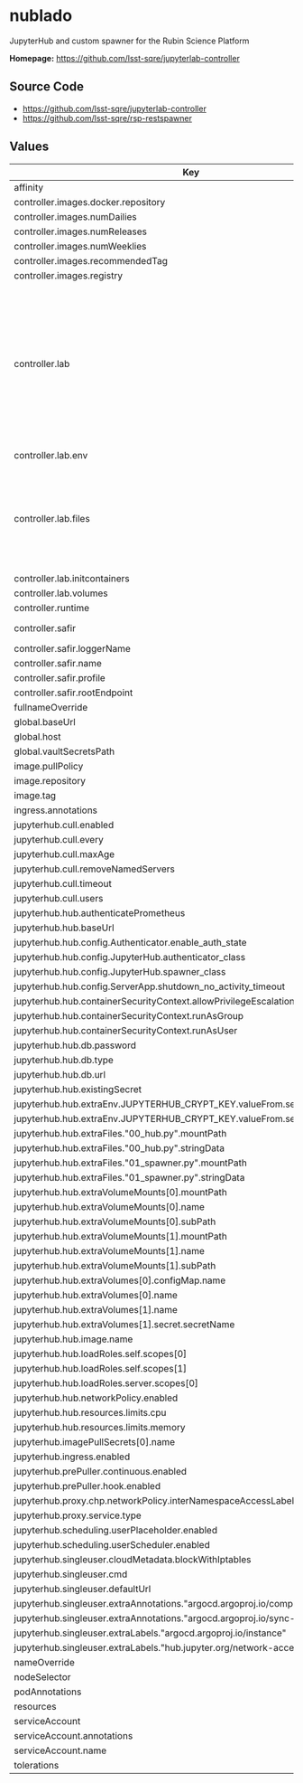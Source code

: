 # nublado

JupyterHub and custom spawner for the Rubin Science Platform

**Homepage:** <https://github.com/lsst-sqre/jupyterlab-controller>

## Source Code

* <https://github.com/lsst-sqre/jupyterlab-controller>
* <https://github.com/lsst-sqre/rsp-restspawner>

## Values

| Key | Type | Default | Description |
|-----|------|---------|-------------|
| affinity | object | `{}` | Affinity rules for the nublado frontend pod |
| controller.images.docker.repository | string | `"library/sketchbook"` |  |
| controller.images.numDailies | int | `3` |  |
| controller.images.numReleases | int | `1` |  |
| controller.images.numWeeklies | int | `2` |  |
| controller.images.recommendedTag | string | `"recommended"` |  |
| controller.images.registry | string | `"lighthouse.ceres"` | config from sqr-066 |
| controller.lab | object | `{"env":{"API_ROUTE":"/api","AUTO_REPO_SPECS":"https://github.com/lsst-sqre/system-test@prod,https://github.com/rubin-dp0/tutorial-notebooks@prod","CULL_KERNEL_CONNECTED":"True","CULL_KERNEL_IDLE_TIMEOUT":"432000","CULL_KERNEL_INTERVAL":"300","DAF_BUTLER_REPOSITORY_INDEX":"s3://butler-us-central1-repo-locations/data-repos.yaml","FIREFLY_ROUTE":"/portal/app","HUB_ROUTE":"/nb/hub","JUPYTERHUB_ADMIN_ACCESS":"1","NO_ACTIVITY_TIMEOUT":"432000","NO_SUDO":"TRUE","S3_ENDPOINT_URL":"https://storage.googleapis.com","SODA_ROUTE":"/api/image/soda","TAP_ROUTE":"/api/tap"},"files":{"/etc/group":{"contents":"root:x:0:\nbin:x:1:\ndaemon:x:2:\nsys:x:3:\nadm:x:4:\ntty:x:5:\ndisk:x:6:\nlp:x:7:\nmem:x:8:\nkmem:x:9:\nwheel:x:10:\ncdrom:x:11:\nmail:x:12:\nman:x:15:\ndialout:x:18:\nfloppy:x:19:\ngames:x:20:\nutmp:x:22:\ntape:x:33:\nutempter:x:35:\nvideo:x:39:\nftp:x:50:\nlock:x:54:\ntss:x:59:\naudio:x:63:\ndbus:x:81:\nscreen:x:84:\nnobody:x:99:\nusers:x:100:\nsystemd-journal:x:190:\nsystemd-network:x:192:\ncgred:x:997:\nssh_keys:x:998:\ninput:x:999:\n","modify":true},"/etc/passwd":{"contents":"root:x:0:0:root:/root:/bin/bash\nbin:x:1:1:bin:/bin:/sbin/nologin\ndaemon:x:2:2:daemon:/sbin:/sbin/nologin\nadm:x:3:4:adm:/var/adm:/sbin/nologin\nlp:x:4:7:lp:/var/spool/lpd:/sbin/nologin\nsync:x:5:0:sync:/sbin:/bin/sync\nshutdown:x:6:0:shutdown:/sbin:/sbin/shutdown\nhalt:x:7:0:halt:/sbin:/sbin/halt\nmail:x:8:12:mail:/var/spool/mail:/sbin/nologin\noperator:x:11:0:operator:/root:/sbin/nologin\ngames:x:12:100:games:/usr/games:/sbin/nologin\nftp:x:14:50:FTP User:/var/ftp:/sbin/nologin\ntss:x:59:59:Account used by the trousers package to sandbox the tcsd daemon:/dev/null:/sbin/nologin\ndbus:x:81:81:System message bus:/:/sbin/nologin\nnobody:x:99:99:Nobody:/:/sbin/nologin\nsystemd-network:x:192:192:systemd Network Management:/:/sbin/nologin\nlsst_lcl:x:1000:1000::/home/lsst_lcl:/bin/bash\n","modify":true},"/opt/lsst/software/jupyterlab/lsst_dask.yml":{"contents":"# No longer used, but preserves compatibility with runlab.sh\ndask_worker.yml: |\n  enabled: false\n","modify":false},"/opt/lsst/software/jupyterlab/panda":{"contents":"# Licensed under the Apache License, Version 2.0 (the \"License\");\n# You may not use this file except in compliance with the License.\n# You may obtain a copy of the License at http://www.apache.org/licenses/LICENSE-2.0\n#\n# Authors:\n# - Wen Guan, <wen.guan@cern.ch>, 2020\n[common]\n# if logdir is configured, idds will write to idds.log in this directory.\n# else idds will go to stdout/stderr.\n# With supervisord, it's good to write to stdout/stderr, then supervisord can manage and rotate logs.\n# logdir = /var/log/idds\nloglevel = INFO\n[rest]\nhost = https://iddsserver.cern.ch:443/idds\n#url_prefix = /idds\n#cacher_dir = /tmp\ncacher_dir = /data/idds\n","modify":false}},"initcontainers":[],"secrets":[],"sizes":{"large":{"cpu":4,"memory":"12Gi"},"medium":{"cpu":2,"memory":"6Gi"},"small":{"cpu":1,"memory":"3Gi"}},"volumes":[{"containerPath":"/home","mode":"rw","server":"10.13.105.122","serverPath":"/share1/home"},{"containerPath":"/project","mode":"ro","server":"10.13.105.122","serverPath":"/share1/project"},{"containerPath":"/scratch","mode":"rw","server":"10.13.105.122","serverPath":"/share1/scratch"}]}` | Settings for the JupyterLab controller |
| controller.lab.env | object | `{"API_ROUTE":"/api","AUTO_REPO_SPECS":"https://github.com/lsst-sqre/system-test@prod,https://github.com/rubin-dp0/tutorial-notebooks@prod","CULL_KERNEL_CONNECTED":"True","CULL_KERNEL_IDLE_TIMEOUT":"432000","CULL_KERNEL_INTERVAL":"300","DAF_BUTLER_REPOSITORY_INDEX":"s3://butler-us-central1-repo-locations/data-repos.yaml","FIREFLY_ROUTE":"/portal/app","HUB_ROUTE":"/nb/hub","JUPYTERHUB_ADMIN_ACCESS":"1","NO_ACTIVITY_TIMEOUT":"432000","NO_SUDO":"TRUE","S3_ENDPOINT_URL":"https://storage.googleapis.com","SODA_ROUTE":"/api/image/soda","TAP_ROUTE":"/api/tap"}` | Environment variables for user lab pods, common to all lab pods in this RSP instance. |
| controller.lab.files | object | `{"/etc/group":{"contents":"root:x:0:\nbin:x:1:\ndaemon:x:2:\nsys:x:3:\nadm:x:4:\ntty:x:5:\ndisk:x:6:\nlp:x:7:\nmem:x:8:\nkmem:x:9:\nwheel:x:10:\ncdrom:x:11:\nmail:x:12:\nman:x:15:\ndialout:x:18:\nfloppy:x:19:\ngames:x:20:\nutmp:x:22:\ntape:x:33:\nutempter:x:35:\nvideo:x:39:\nftp:x:50:\nlock:x:54:\ntss:x:59:\naudio:x:63:\ndbus:x:81:\nscreen:x:84:\nnobody:x:99:\nusers:x:100:\nsystemd-journal:x:190:\nsystemd-network:x:192:\ncgred:x:997:\nssh_keys:x:998:\ninput:x:999:\n","modify":true},"/etc/passwd":{"contents":"root:x:0:0:root:/root:/bin/bash\nbin:x:1:1:bin:/bin:/sbin/nologin\ndaemon:x:2:2:daemon:/sbin:/sbin/nologin\nadm:x:3:4:adm:/var/adm:/sbin/nologin\nlp:x:4:7:lp:/var/spool/lpd:/sbin/nologin\nsync:x:5:0:sync:/sbin:/bin/sync\nshutdown:x:6:0:shutdown:/sbin:/sbin/shutdown\nhalt:x:7:0:halt:/sbin:/sbin/halt\nmail:x:8:12:mail:/var/spool/mail:/sbin/nologin\noperator:x:11:0:operator:/root:/sbin/nologin\ngames:x:12:100:games:/usr/games:/sbin/nologin\nftp:x:14:50:FTP User:/var/ftp:/sbin/nologin\ntss:x:59:59:Account used by the trousers package to sandbox the tcsd daemon:/dev/null:/sbin/nologin\ndbus:x:81:81:System message bus:/:/sbin/nologin\nnobody:x:99:99:Nobody:/:/sbin/nologin\nsystemd-network:x:192:192:systemd Network Management:/:/sbin/nologin\nlsst_lcl:x:1000:1000::/home/lsst_lcl:/bin/bash\n","modify":true},"/opt/lsst/software/jupyterlab/lsst_dask.yml":{"contents":"# No longer used, but preserves compatibility with runlab.sh\ndask_worker.yml: |\n  enabled: false\n","modify":false},"/opt/lsst/software/jupyterlab/panda":{"contents":"# Licensed under the Apache License, Version 2.0 (the \"License\");\n# You may not use this file except in compliance with the License.\n# You may obtain a copy of the License at http://www.apache.org/licenses/LICENSE-2.0\n#\n# Authors:\n# - Wen Guan, <wen.guan@cern.ch>, 2020\n[common]\n# if logdir is configured, idds will write to idds.log in this directory.\n# else idds will go to stdout/stderr.\n# With supervisord, it's good to write to stdout/stderr, then supervisord can manage and rotate logs.\n# logdir = /var/log/idds\nloglevel = INFO\n[rest]\nhost = https://iddsserver.cern.ch:443/idds\n#url_prefix = /idds\n#cacher_dir = /tmp\ncacher_dir = /data/idds\n","modify":false}}` | Files to be mounted as ConfigMaps inside the user lab pod. Some of these will require modification.  Those are noted with modify: true, and the file name will be the unique key directing how the Lab controller is to modify it. |
| controller.lab.initcontainers | list | `[]` | List of specifications for containers to run to commission a new user. |
| controller.lab.volumes | list | `[{"containerPath":"/home","mode":"rw","server":"10.13.105.122","serverPath":"/share1/home"},{"containerPath":"/project","mode":"ro","server":"10.13.105.122","serverPath":"/share1/project"},{"containerPath":"/scratch","mode":"rw","server":"10.13.105.122","serverPath":"/share1/scratch"}]` | Volumes defined to user lab pods |
| controller.runtime | object | `{"instanceUrl":"","namespace":"","path":""}` | Runtime config will be filled in on initialization |
| controller.safir | object | `{"logLevel":"DEBUG","loggerName":"jupyterlabcontroller","name":"jupyterlab-controller","profile":"development","rootEndpoint":"nublado"}` | safir settings; generically set through environment variables, but we'd rather do it this way and just control all config through the ConfigMap |
| controller.safir.loggerName | string | `"jupyterlabcontroller"` | Root name of the application's logger. |
| controller.safir.name | string | `"jupyterlab-controller"` | The application's name (not necessarily the root HTTP endpoint path) |
| controller.safir.profile | string | `"development"` | Application run profile: "development" or "production" |
| controller.safir.rootEndpoint | string | `"nublado"` | The application's root HTTP endpoint path |
| fullnameOverride | string | `""` | Override the full name for resources (includes the release name) |
| global.baseUrl | string | Set by Argo CD | Base URL for the environment |
| global.host | string | Set by Argo CD | Host name for ingress |
| global.vaultSecretsPath | string | Set by Argo CD | Base path for Vault secrets |
| image.pullPolicy | string | `"IfNotPresent"` | Pull policy for the nublado image |
| image.repository | string | `"lsstsqre/jupyterlabcontroller"` | nublado image to use |
| image.tag | string | The appVersion of the chart | Tag of nublado image to use |
| ingress.annotations | object | `{}` | Additional annotations to add for endpoints that are authenticated. |
| jupyterhub.cull.enabled | bool | `true` |  |
| jupyterhub.cull.every | int | `600` |  |
| jupyterhub.cull.maxAge | int | `5184000` |  |
| jupyterhub.cull.removeNamedServers | bool | `true` |  |
| jupyterhub.cull.timeout | int | `2592000` |  |
| jupyterhub.cull.users | bool | `true` |  |
| jupyterhub.hub.authenticatePrometheus | bool | `false` |  |
| jupyterhub.hub.baseUrl | string | `"/nb"` |  |
| jupyterhub.hub.config.Authenticator.enable_auth_state | bool | `true` |  |
| jupyterhub.hub.config.JupyterHub.authenticator_class | string | `"rsp_restspawner.auth.GafaelfawrAuthenticator"` |  |
| jupyterhub.hub.config.JupyterHub.spawner_class | string | `"rsp_restspawner.RSPRestSpawner"` |  |
| jupyterhub.hub.config.ServerApp.shutdown_no_activity_timeout | int | `604800` |  |
| jupyterhub.hub.containerSecurityContext.allowPrivilegeEscalation | bool | `false` |  |
| jupyterhub.hub.containerSecurityContext.runAsGroup | int | `768` |  |
| jupyterhub.hub.containerSecurityContext.runAsUser | int | `768` |  |
| jupyterhub.hub.db.password | string | `"true"` |  |
| jupyterhub.hub.db.type | string | `"postgres"` |  |
| jupyterhub.hub.db.url | string | `"postgresql://jovyan@postgres.postgres/jupyterhub"` |  |
| jupyterhub.hub.existingSecret | string | `"nublado-secret"` |  |
| jupyterhub.hub.extraEnv.JUPYTERHUB_CRYPT_KEY.valueFrom.secretKeyRef.key | string | `"hub.config.CryptKeeper.keys"` |  |
| jupyterhub.hub.extraEnv.JUPYTERHUB_CRYPT_KEY.valueFrom.secretKeyRef.name | string | `"nublado-secret"` |  |
| jupyterhub.hub.extraFiles."00_hub.py".mountPath | string | `"/usr/local/etc/jupyterhub/jupyterhub_config.d/00_hub.py"` |  |
| jupyterhub.hub.extraFiles."00_hub.py".stringData | string | `"import os\nimport rsp_restspawner  # Baked into image\nfrom rsp_restspawner.util import get_namespace\n\n# Turn off concurrent spawn limit\nc.JupyterHub.concurrent_spawn_limit = 0\n#\n# Set internal url\nc.JupyterHub.hub_connect_url = (\n    \"http://hub.\" +\n    f\"{get_namespace()}:\" +\n    f\"{os.environ['HUB_SERVICE_PORT']}\"\n)\n"` |  |
| jupyterhub.hub.extraFiles."01_spawner.py".mountPath | string | `"/usr/local/etc/jupyterhub/jupyterhub_config.d/01_spawner.py"` |  |
| jupyterhub.hub.extraFiles."01_spawner.py".stringData | string | `"# Turn off restart after n consecutive failures\nc.Spawner.consecutive_failure_limit = 0\n# Use JupyterLab by default\nc.Spawner.default_url = \"/lab\"\nc.Spawner.start_timeout = 10 * 60  # 10 minutes\nc.Spawner.http_timeout = 10 * 60   # For debug mode and slow disks\n"` |  |
| jupyterhub.hub.extraVolumeMounts[0].mountPath | string | `"/etc/jupyterhub/nublado_config.yaml"` |  |
| jupyterhub.hub.extraVolumeMounts[0].name | string | `"nublado-config"` |  |
| jupyterhub.hub.extraVolumeMounts[0].subPath | string | `"nublado_config.yaml"` |  |
| jupyterhub.hub.extraVolumeMounts[1].mountPath | string | `"/etc/secret/admin-token"` |  |
| jupyterhub.hub.extraVolumeMounts[1].name | string | `"nublado-gafaelfawr"` |  |
| jupyterhub.hub.extraVolumeMounts[1].subPath | string | `"token"` |  |
| jupyterhub.hub.extraVolumes[0].configMap.name | string | `"nublado-config"` |  |
| jupyterhub.hub.extraVolumes[0].name | string | `"nublado-config"` |  |
| jupyterhub.hub.extraVolumes[1].name | string | `"nublado-gafaelfawr"` |  |
| jupyterhub.hub.extraVolumes[1].secret.secretName | string | `"gafaelfawr-token"` |  |
| jupyterhub.hub.image.name | string | `"docker.io/lsstsqre/rsp-restspawner"` |  |
| jupyterhub.hub.loadRoles.self.scopes[0] | string | `"admin:servers!user"` |  |
| jupyterhub.hub.loadRoles.self.scopes[1] | string | `"read:metrics"` |  |
| jupyterhub.hub.loadRoles.server.scopes[0] | string | `"inherit"` |  |
| jupyterhub.hub.networkPolicy.enabled | bool | `false` |  |
| jupyterhub.hub.resources.limits.cpu | string | `"900m"` |  |
| jupyterhub.hub.resources.limits.memory | string | `"1Gi"` |  |
| jupyterhub.imagePullSecrets[0].name | string | `"pull-secret"` |  |
| jupyterhub.ingress.enabled | bool | `false` |  |
| jupyterhub.prePuller.continuous.enabled | bool | `false` |  |
| jupyterhub.prePuller.hook.enabled | bool | `false` |  |
| jupyterhub.proxy.chp.networkPolicy.interNamespaceAccessLabels | string | `"accept"` |  |
| jupyterhub.proxy.service.type | string | `"ClusterIP"` |  |
| jupyterhub.scheduling.userPlaceholder.enabled | bool | `false` |  |
| jupyterhub.scheduling.userScheduler.enabled | bool | `false` |  |
| jupyterhub.singleuser.cloudMetadata.blockWithIptables | bool | `false` |  |
| jupyterhub.singleuser.cmd | string | `"/opt/lsst/software/jupyterlab/runlab.sh"` |  |
| jupyterhub.singleuser.defaultUrl | string | `"/lab"` |  |
| jupyterhub.singleuser.extraAnnotations."argocd.argoproj.io/compare-options" | string | `"IgnoreExtraneous"` |  |
| jupyterhub.singleuser.extraAnnotations."argocd.argoproj.io/sync-options" | string | `"Prune=false"` |  |
| jupyterhub.singleuser.extraLabels."argocd.argoproj.io/instance" | string | `"nublado-users"` |  |
| jupyterhub.singleuser.extraLabels."hub.jupyter.org/network-access-hub" | string | `"true"` |  |
| nameOverride | string | `""` | Override the base name for resources |
| nodeSelector | object | `{}` | Node selector rules for the nublado frontend pod |
| podAnnotations | object | `{}` | Annotations for the nublado frontend pod |
| resources | object | `{}` | Resource limits and requests for the nublado frontend pod |
| serviceAccount | object | `{"annotations":{},"name":""}` | Secret names to use for all Docker pulls |
| serviceAccount.annotations | object | `{}` | Annotations to add to the service account |
| serviceAccount.name | string | Name based on the fullname template | Name of the service account to use |
| tolerations | list | `[]` | Tolerations for the nublado frontend pod |
